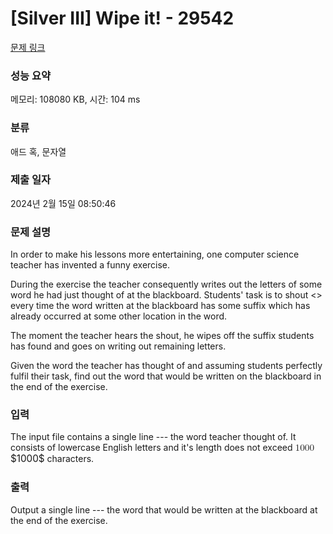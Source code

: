 # [Silver III] Wipe it! - 29542 

[문제 링크](https://www.acmicpc.net/problem/29542) 

### 성능 요약

메모리: 108080 KB, 시간: 104 ms

### 분류

애드 혹, 문자열

### 제출 일자

2024년 2월 15일 08:50:46

### 문제 설명

<p>In order to make his lessons more entertaining, one computer science teacher has invented a funny exercise.</p>

<p>During the exercise the teacher consequently writes out the letters of some word he had just thought of at the blackboard. Students' task is to shout <<Wipe it!>> every time the word written at the blackboard has some suffix which has already occurred at some other location in the word.</p>

<p>The moment the teacher hears the shout, he wipes off the suffix students has found and goes on writing out remaining letters.</p>

<p>Given the word the teacher has thought of and assuming students perfectly fulfil their task, find out the word that would be written on the blackboard in the end of the exercise.</p>

### 입력 

 <p>The input file contains a single line --- the word teacher thought of. It consists of lowercase English letters and it's length does not exceed <mjx-container class="MathJax" jax="CHTML" style="font-size: 109%; position: relative;"><mjx-math class="MJX-TEX" aria-hidden="true"><mjx-mn class="mjx-n"><mjx-c class="mjx-c31"></mjx-c><mjx-c class="mjx-c30"></mjx-c><mjx-c class="mjx-c30"></mjx-c><mjx-c class="mjx-c30"></mjx-c></mjx-mn></mjx-math><mjx-assistive-mml unselectable="on" display="inline"><math xmlns="http://www.w3.org/1998/Math/MathML"><mn>1000</mn></math></mjx-assistive-mml><span aria-hidden="true" class="no-mathjax mjx-copytext">$1000$</span></mjx-container> characters.</p>

### 출력 

 <p>Output a single line --- the word that would be written at the blackboard at the end of the exercise.</p>

